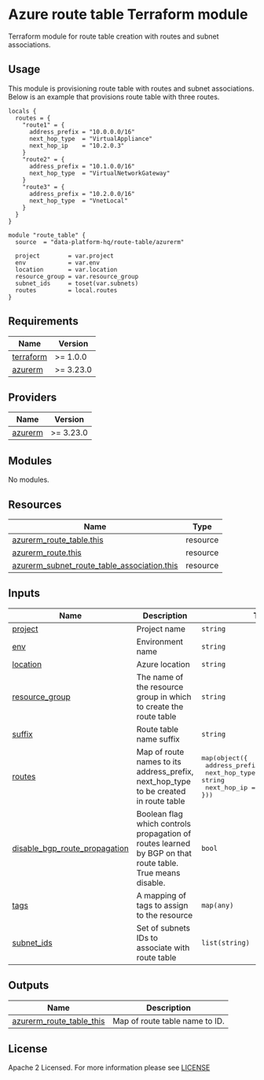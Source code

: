 # Azure route table Terraform module
Terraform module for route table creation with routes and subnet associations.

## Usage
This module is provisioning route table with routes and subnet associations. Below is an example that provisions route table with three routes.
```hcl
locals {
  routes = {
    "route1" = {
      address_prefix = "10.0.0.0/16"
      next_hop_type  = "VirtualAppliance"
      next_hop_ip    = "10.2.0.3"
    }
    "route2" = {
      address_prefix = "10.1.0.0/16"
      next_hop_type  = "VirtualNetworkGateway"
    }
    "route3" = {
      address_prefix = "10.2.0.0/16"
      next_hop_type  = "VnetLocal"
    }
  }
}

module "route_table" {
  source  = "data-platform-hq/route-table/azurerm"
  
  project        = var.project
  env            = var.env
  location       = var.location
  resource_group = var.resource_group
  subnet_ids     = toset(var.subnets)
  routes         = local.routes
}
```

<!-- BEGIN_TF_DOCS -->
## Requirements
| Name                                                                      | Version   |
|---------------------------------------------------------------------------|-----------|
| <a name="requirement_terraform"></a> [terraform](#requirement\_terraform) | >= 1.0.0  |
| <a name="requirement_azurerm"></a> [azurerm](#requirement\_azurerm)       | >= 3.23.0 |

## Providers

| Name                                                           | Version   |
|----------------------------------------------------------------|-----------|
| <a name="provider_azurerm"></a> [azurerm](#provider\_azurerm)  | >= 3.23.0 |

## Modules

No modules.

## Resources

| Name                                                                                                                                                          | Type     |
|---------------------------------------------------------------------------------------------------------------------------------------------------------------|----------|
| [azurerm_route_table.this](https://registry.terraform.io/providers/hashicorp/azurerm/latest/docs/resources/route_table)                                       | resource |
| [azurerm_route.this](https://registry.terraform.io/providers/hashicorp/azurerm/latest/docs/resources/route)                                                   | resource |
| [azurerm_subnet_route_table_association.this](https://registry.terraform.io/providers/hashicorp/azurerm/latest/docs/resources/subnet_route_table_association) | resource |


## Inputs

| Name                                                                                                                            | Description                                                                                               | Type                                                                                                                            | Default | Required |
|---------------------------------------------------------------------------------------------------------------------------------|-----------------------------------------------------------------------------------------------------------|---------------------------------------------------------------------------------------------------------------------------------|---------|:--------:|
| <a name="input_project"></a> [project](#input\_project)                                                                         | Project name                                                                                              | `string`                                                                                                                        | n/a     |   yes    |
| <a name="input_env"></a> [env](#input\_env)                                                                                     | Environment name                                                                                          | `string`                                                                                                                        | n/a     |   yes    |
| <a name="input_location"></a> [location](#input\_location)                                                                      | Azure location                                                                                            | `string`                                                                                                                        | n/a     |   yes    |
| <a name="input_resource_group"></a> [resource\_group](#input\_resource\_group)                                                  | The name of the resource group in which to create the route table                                         | `string`                                                                                                                        | n/a     |   yes    |
| <a name="input_suffix"></a> [suffix](#input\_suffix)                                                                            | Route table name suffix                                                                                   | `string`                                                                                                                        | `""`    |    no    |
| <a name="input_routes"></a> [routes](#input\_routes)                                                                            | Map of route names to its address_prefix, next_hop_type to be created in route table                      | <pre>map(object({<br> address_prefix = string <br> next_hop_type  = string <br> next_hop_ip    = optional(string) <br>}))</pre> | {}      |    no    |
| <a name="input_disable_bgp_route_propagation"></a> [disable\_bgp\_route\_propagation](#input\_disable\_bgp\_route\_propagation) | Boolean flag which controls propagation of routes learned by BGP on that route table. True means disable. | `bool`                                                                                                                          | `true`  |    no    |
| <a name="input_tags"></a> [tags](#input\_tags)                                                                                  | A mapping of tags to assign to the resource                                                               | `map(any)`                                                                                                                      | `{}`    |    no    |
| <a name="input_subnet_ids"></a> [subnet_ids](#input\_subnet\_ids)                                                               | Set of subnets IDs to associate with route table                                                          | `list(string)`                                                                                                                  | `[]`    |    no    |

## Outputs

| Name                                                                                                        | Description                          |
|-------------------------------------------------------------------------------------------------------------|--------------------------------------|
| <a name="azurerm_route_table_this"></a> [azurerm\_route\_table\_this](#output\_azurerm\_route\_table\_this) | Map of route table name to ID.       |
<!-- END_TF_DOCS -->

## License

Apache 2 Licensed. For more information please see [LICENSE](https://github.com/data-platform-hq/terraform-azurerm-route-table/blob/main/LICENSE)
